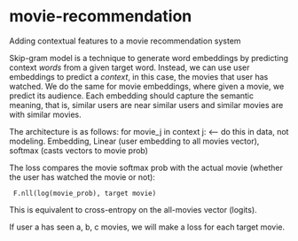# movie-recommendation
Adding contextual features to a movie recommendation system

Skip-gram model is a technique to generate word embeddings by predicting context *words* from a given target word.
Instead, we can use user embeddings to predict a *context*, in this case, the movies that user has watched.
We do the same for movie embeddings, where given a movie, we predict its audience. Each embedding should capture
the semantic meaning, that is, similar users are near similar users and similar movies are with similar movies.

The architecture is as follows:
  for movie_j in context j:  <-- do this in data, not modeling.
    Embedding, Linear (user embedding to all movies vector), softmax (casts vectors to movie prob)

The loss compares the movie softmax prob with the actual movie (whether the user has watched the movie or not):

     F.nll(log(movie_prob), target movie)

This is equivalent to cross-entropy on the all-movies vector (logits).

If user a has seen a, b, c movies, we will make a loss for each target movie.
